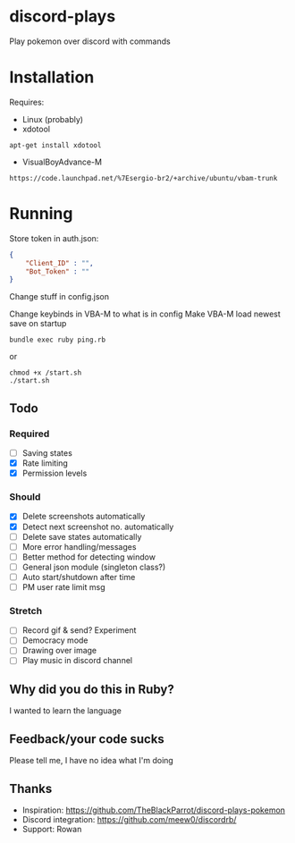 # discord-plays
Play pokemon over discord with commands

# Installation
Requires:
* Linux (probably)
* xdotool
```
apt-get install xdotool
```
* VisualBoyAdvance-M
```
https://code.launchpad.net/%7Esergio-br2/+archive/ubuntu/vbam-trunk
```

# Running
Store token in auth.json:
```json
{
    "Client_ID" : "",
    "Bot_Token" : ""
}
```
Change stuff in config.json

Change keybinds in VBA-M to what is in config
Make VBA-M load newest save on startup

```
bundle exec ruby ping.rb
```
or
```
chmod +x /start.sh
./start.sh
```

## Todo
### Required
* [ ] Saving states
* [x] Rate limiting
* [x] Permission levels
### Should
* [x] Delete screenshots automatically
* [x] Detect next screenshot no. automatically
* [ ] Delete save states automatically
* [ ] More error handling/messages
* [ ] Better method for detecting window
* [ ] General json module (singleton class?)
* [ ] Auto start/shutdown after time
* [ ] PM user rate limit msg
### Stretch
* [ ] Record gif & send? Experiment
* [ ] Democracy mode
* [ ] Drawing over image
* [ ] Play music in discord channel

## Why did you do this in Ruby?
I wanted to learn the language

## Feedback/your code sucks
Please tell me, I have no idea what I'm doing

## Thanks
* Inspiration: https://github.com/TheBlackParrot/discord-plays-pokemon
* Discord integration: https://github.com/meew0/discordrb/
* Support: Rowan
